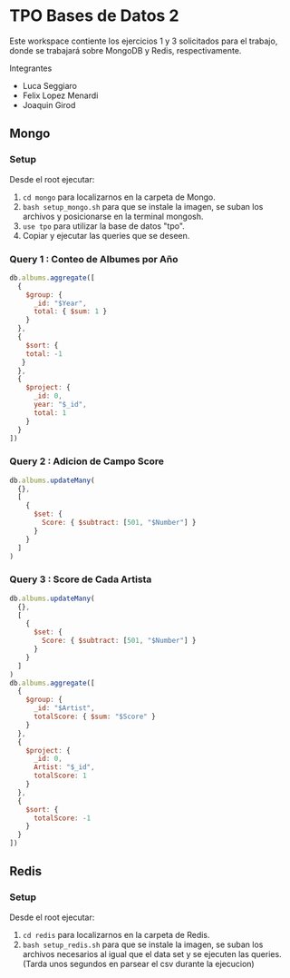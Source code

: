 # TPO Bases de Datos 2

Este workspace contiente los ejercicios 1 y 3 solicitados para el trabajo, donde se trabajará sobre MongoDB y Redis, respectivamente.

Integrantes
- Luca Seggiaro
- Felix Lopez Menardi
- Joaquin Girod

## Mongo

### Setup
Desde el root ejecutar:
1. ```cd mongo``` para localizarnos en la carpeta de Mongo.
2. ```bash setup_mongo.sh``` para que se instale la imagen, se suban los archivos y posicionarse en la terminal mongosh.
3. ```use tpo``` para utilizar la base de datos "tpo".
4. Copiar y ejecutar las queries que se deseen.

### Query 1 :  Conteo de Albumes por Año
```js
db.albums.aggregate([
  {
    $group: {
      _id: "$Year",
      total: { $sum: 1 }
    }
  },
  {
    $sort: {
    total: -1
   }
  },
  {
    $project: {
      _id: 0,
      year: "$_id",
      total: 1
    }
  }
])
```

### Query 2 : Adicion de Campo Score
```js
db.albums.updateMany(
  {}, 
  [
    {
      $set: {
        Score: { $subtract: [501, "$Number"] } 
      }
    }
  ]
)

```

### Query 3 : Score de Cada Artista
```js
db.albums.updateMany(
  {}, 
  [
    {
      $set: {
        Score: { $subtract: [501, "$Number"] } 
      }
    }
  ]
)
db.albums.aggregate([
  {
    $group: {
      _id: "$Artist",
      totalScore: { $sum: "$Score" } 
    }
  },
  {
    $project: {
      _id: 0,
      Artist: "$_id",
      totalScore: 1
    }
  },
  {
    $sort: {
      totalScore: -1 
    }
  }
])

```

## Redis

### Setup
Desde el root ejecutar:
1. ```cd redis``` para localizarnos en la carpeta de Redis.
2. ```bash setup_redis.sh``` para que se instale la imagen, se suban los archivos necesarios al igual que el data set y se ejecuten las queries. (Tarda unos segundos en parsear el csv durante la ejecucion)
